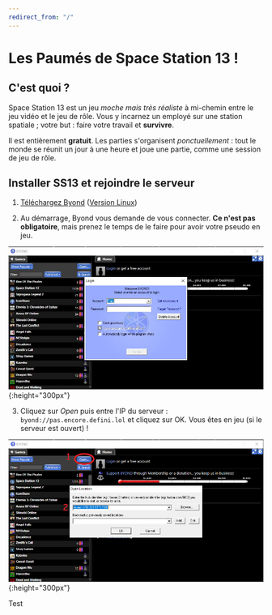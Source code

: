 ```yaml
---
redirect_from: "/"
---
```


# Les Paumés de Space Station 13 !

## C'est quoi ? 

Space Station 13 est un jeu *moche mais très réaliste* à mi-chemin entre le jeu vidéo et le jeu de rôle. Vous y incarnez un employé sur une station spatiale ; votre but : faire votre travail et **survivre**.

Il est entièrement **gratuit**. Les parties s'organisent *ponctuellement* : tout le monde se réunit un jour à une heure et joue une partie, comme une session de jeu de rôle.

## Installer SS13 et rejoindre le serveur

1. [Téléchargez Byond](http://www.byond.com/download/build/513/513.1517_byond.exe) ([Version Linux](http://www.byond.com/download/build/513/513.1517_byond_linux.zip))

2. Au démarrage, Byond vous demande de vous connecter. **Ce n'est pas obligatoire**, mais prenez le temps de le faire pour avoir votre pseudo en jeu.  

![Page de connexion Byond](assets/images/byond-login.jpg){:height="300px"}

3. Cliquez sur *Open* puis entre l'IP du serveur : `byond://pas.encore.defini.lol` et cliquez sur OK. Vous êtes en jeu (si le serveur est ouvert) !

![Rejoindre un serveur](assets/images/byond-connect.png){:height="300px"}

Test
